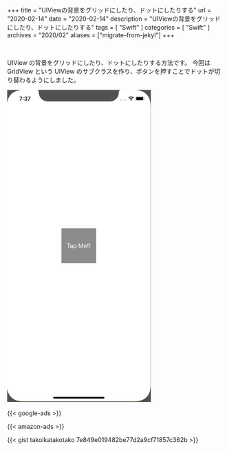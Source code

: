 +++
title =  "UIViewの背景をグリッドにしたり、ドットにしたりする"
url = "2020-02-14"
date = "2020-02-14"
description = "UIViewの背景をグリッドにしたり、ドットにしたりする"
tags = [
    "Swift"
]
categories = [
    "Swift"
]
archives = "2020/02"
aliases = ["migrate-from-jekyl"]
+++

<br>

UIView の背景をグリッドにしたり、ドットにしたりする方法です。
今回は GridView という UIView のサブクラスを作り、ボタンを押すことでドットが切り替わるようにしました。

![GirdView](1.gif)

<!-- Google Ads -->
{{< google-ads >}}

<!-- Amazon Ads -->
{{< amazon-ads >}}

{{< gist takoikatakotako 7e849e019482be77d2a9cf71857c362b >}}
